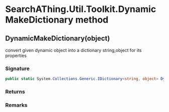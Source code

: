 # SearchAThing.Util.Toolkit.DynamicMakeDictionary method
## DynamicMakeDictionary(object)
convert given dynamic object into a dictionary string,object for its properties

### Signature
```csharp
public static System.Collections.Generic.IDictionary<string, object> DynamicMakeDictionary(object obj)
```
### Returns

### Remarks

